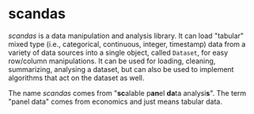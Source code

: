 # scandas

*scandas* is a data manipulation and analysis library. It can load "tabular" mixed type (i.e., categorical, continuous, integer, timestamp) data from a variety of data sources into a single object, called `Dataset`, for easy row/column manipulations.  It can be used for loading, cleaning, summarizing, analysing a dataset, but can also be used to implement algorithms that act on the dataset as well.

The name *scandas* comes from "**sc**alable p**an**el **da**ta analysi**s**". The term "panel data" comes from economics and just means tabular data.
